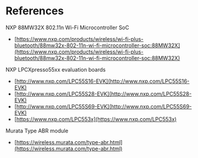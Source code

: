 # References

NXP 88MW32X 802.11n Wi-Fi Microcontroller SoC

-   [https://www.nxp.com/products/wireless/wi-fi-plus-bluetooth/88mw32x-802-11n-wi-fi-microcontroller-soc:88MW32X](https://www.nxp.com/products/wireless/wi-fi-plus-bluetooth/88mw32x-802-11n-wi-fi-microcontroller-soc:88MW32X)

NXP LPCXpresso55xx evaluation boards

-   [http://www.nxp.com/LPC55S16-EVK](http://www.nxp.com/LPC55S16-EVK)
-   [http://www.nxp.com/LPC55S28-EVK](http://www.nxp.com/LPC55S28-EVK)
-   [http://www.nxp.com/LPC55S69-EVK](http://www.nxp.com/LPC55S69-EVK)
-   [https://www.nxp.com/LPC553x](https://www.nxp.com/LPC553x)

Murata Type ABR module

-   [https://wireless.murata.com/type-abr.html](https://wireless.murata.com/type-abr.html)

